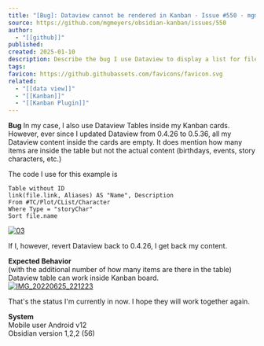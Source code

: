 ```yaml
---
title: "[Bug]: Dataview cannot be rendered in Kanban · Issue #550 · mgmeyers/obsidian-kanban"
source: https://github.com/mgmeyers/obsidian-kanban/issues/550
author:
  - "[[github]]"
published: 
created: 2025-01-10
description: Describe the bug I use Dataview to display a list for files. I embedded a file with Dataview List in Kanban card and it would appear the list there. Just recently, the list appears blank. The file with Dataview Embedded file with Datavie...
tags: 
favicon: https://github.githubassets.com/favicons/favicon.svg
related:
  - "[[data view]]"
  - "[[Kanban]]"
  - "[[Kanban Plugin]]"
---
```


**Bug** 
In my case, I also use Dataview Tables inside my Kanban cards. However, ever since I updated Dataview from 0.4.26 to 0.5.36, all my Dataview content inside the cards are empty. It does mention how many items are inside the table but not the actual content (birthdays, events, story characters, etc.)

The code I use for this example is

```
Table without ID
link(file.link, Aliases) AS "Name", Description
From #TC/Plot/CList/Character
Where Type = "storyChar"
Sort file.name
```

[![03](https://user-images.githubusercontent.com/106167889/175777075-d0bb4c83-175d-4c4e-a10a-319602ab0505.PNG)](https://user-images.githubusercontent.com/106167889/175777075-d0bb4c83-175d-4c4e-a10a-319602ab0505.PNG)

If I, however, revert Dataview back to 0.4.26, I get back my content.

**Expected Behavior**  
(with the additional number of how many items are there in the table)  
Dataview table can work inside Kanban board.  
[![IMG_20220625_221223](https://user-images.githubusercontent.com/106167889/175777353-f9bea7d2-c524-43a6-8115-cc2d7fe964b2.jpg)](https://user-images.githubusercontent.com/106167889/175777353-f9bea7d2-c524-43a6-8115-cc2d7fe964b2.jpg)

That's the status I'm currently in now. I hope they will work together again.

**System**  
Mobile user Android v12  
Obsidian version 1,2,2 (56)